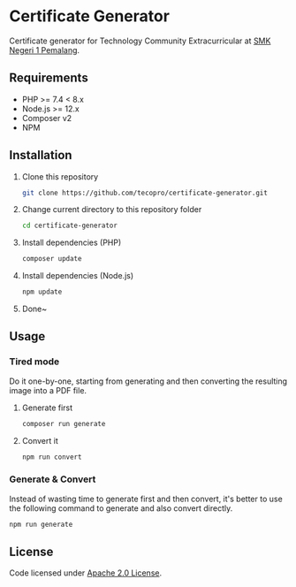 # Certificate Generator

Certificate generator for Technology Community Extracurricular at [SMK Negeri 1 Pemalang](https://github.com/smkn1pml).

## Requirements

- PHP >= 7.4 < 8.x
- Node.js >= 12.x
- Composer v2
- NPM

## Installation

1. Clone this repository
   ```bash
   git clone https://github.com/tecopro/certificate-generator.git
   ```

2. Change current directory to this repository folder
   ```bash
   cd certificate-generator
   ```

3. Install dependencies (PHP)
   ```bash
   composer update
   ```

4. Install dependencies (Node.js)
   ```bash
   npm update
   ```

5. Done~

## Usage

### Tired mode

Do it one-by-one, starting from generating and then converting the resulting image into a PDF file.

1. Generate first
   ```bash
   composer run generate
   ```

2. Convert it
   ```bash
   npm run convert
   ```

### Generate & Convert

Instead of wasting time to generate first and then convert, it's better to use the following command to generate and also convert directly.

```bash
npm run generate
```

## License

Code licensed under [Apache 2.0 License](./LICENSE).
